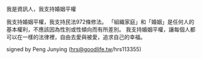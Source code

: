 我是資訊人，我支持婚姻平權

我支持婚姻平權，我支持民法972條修法。
「組織家庭」和「婚姻」是任何人的基本權利，不應該因為性別或性傾向而有所差別。
我支持婚姻平權，讓每個人都可以在一樣的法律裡，自由去愛與被愛，追求自己的幸福。

signed by Peng Junying (hrs@goodlife.tw/hrs113355)
